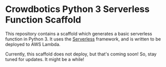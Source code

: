 # Crowdbotics Python 3 Serverless Function Scaffold

This repository contains a scaffold which generates a basic serverless function in Python 3. It uses the [Serverless](https://serverless.com/) framework, and is written to be deployed to AWS Lambda.

Currently, this scaffold does not deploy, but that's coming soon! So, stay tuned for updates. It might be a while!
